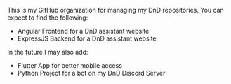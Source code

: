 This is my GitHub organization for managing my DnD repositories.
You can expect to find the following:
 - Angular Frontend for a DnD assistant website
 - ExpressJS Backend for a DnD assistant website

In the future I may also add:
 - Flutter App for better mobile access
 - Python Project for a bot on my DnD Discord Server
